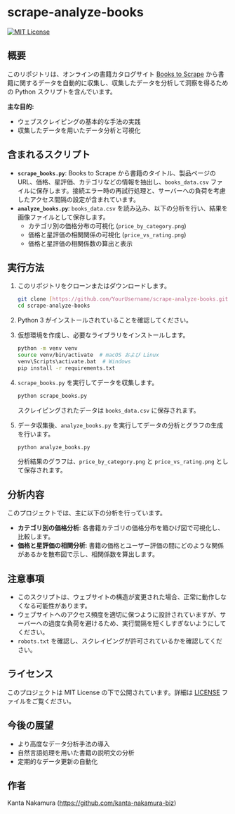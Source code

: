 # scrape-analyze-books

[![MIT License](https://img.shields.io/badge/License-MIT-yellow.svg)](https://opensource.org/licenses/MIT)

## 概要

このリポジトリは、オンラインの書籍カタログサイト [Books to Scrape](http://books.toscrape.com/) から書籍に関するデータを自動的に収集し、収集したデータを分析して洞察を得るための Python スクリプトを含んでいます。

**主な目的:**

* ウェブスクレイピングの基本的な手法の実践
* 収集したデータを用いたデータ分析と可視化

## 含まれるスクリプト

* **`scrape_books.py`**: Books to Scrape から書籍のタイトル、製品ページのURL、価格、星評価、カテゴリなどの情報を抽出し、`books_data.csv` ファイルに保存します。接続エラー時の再試行処理と、サーバーへの負荷を考慮したアクセス間隔の設定が含まれています。
* **`analyze_books.py`**: `books_data.csv` を読み込み、以下の分析を行い、結果を画像ファイルとして保存します。
    * カテゴリ別の価格分布の可視化 (`price_by_category.png`)
    * 価格と星評価の相関関係の可視化 (`price_vs_rating.png`)
    * 価格と星評価の相関係数の算出と表示

## 実行方法

1.  このリポジトリをクローンまたはダウンロードします。
    ```bash
    git clone [https://github.com/YourUsername/scrape-analyze-books.git](https://github.com/YourUsername/scrape-analyze-books.git)
    cd scrape-analyze-books
    ```

2.  Python 3 がインストールされていることを確認してください。

3.  仮想環境を作成し、必要なライブラリをインストールします。
    ```bash
    python -m venv venv
    source venv/bin/activate  # macOS および Linux
    venv\Scripts\activate.bat  # Windows
    pip install -r requirements.txt
    ```

4.  `scrape_books.py` を実行してデータを収集します。
    ```bash
    python scrape_books.py
    ```
    スクレイピングされたデータは `books_data.csv` に保存されます。

5.  データ収集後、`analyze_books.py` を実行してデータの分析とグラフの生成を行います。
    ```bash
    python analyze_books.py
    ```
    分析結果のグラフは、`price_by_category.png` と `price_vs_rating.png` として保存されます。

## 分析内容

このプロジェクトでは、主に以下の分析を行っています。

* **カテゴリ別の価格分析**: 各書籍カテゴリの価格分布を箱ひげ図で可視化し、比較します。
* **価格と星評価の相関分析**: 書籍の価格とユーザー評価の間にどのような関係があるかを散布図で示し、相関係数を算出します。

## 注意事項

* このスクリプトは、ウェブサイトの構造が変更された場合、正常に動作しなくなる可能性があります。
* ウェブサイトへのアクセス頻度を適切に保つように設計されていますが、サーバーへの過度な負荷を避けるため、実行間隔を短くしすぎないようにしてください。
* `robots.txt` を確認し、スクレイピングが許可されているかを確認してください。

## ライセンス

このプロジェクトは MIT License の下で公開されています。詳細は [LICENSE](LICENSE) ファイルをご覧ください。

## 今後の展望

* より高度なデータ分析手法の導入
* 自然言語処理を用いた書籍の説明文の分析
* 定期的なデータ更新の自動化

## 作者

Kanta Nakamura (https://github.com/kanta-nakamura-biz)